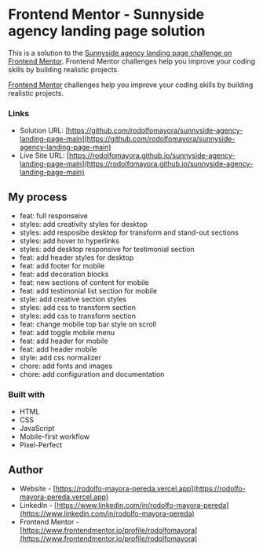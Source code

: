 # Frontend Mentor - Sunnyside agency landing page solution

This is a solution to the [Sunnyside agency landing page challenge on Frontend Mentor](https://www.frontendmentor.io/challenges/sunnyside-agency-landing-page-7yVs3B6ef). Frontend Mentor challenges help you improve your coding skills by building realistic projects.

[Frontend Mentor](https://www.frontendmentor.io) challenges help you improve your coding skills by building realistic projects.


### Links

- Solution URL: [https://github.com/rodolfomayora/sunnyside-agency-landing-page-main](https://github.com/rodolfomayora/sunnyside-agency-landing-page-main)
- Live Site URL: [https://rodolfomayora.github.io/sunnyside-agency-landing-page-main](https://rodolfomayora.github.io/sunnyside-agency-landing-page-main)


## My process

- feat: full responseive
- styles: add creativity styles for desktop
- styles: add resposibe desktop for transform and stand-out sections
- styles: add hover to hyperlinks
- styles: add desktop responsive for testimonial section
- feat: add header styles for desktop
- feat: add footer for mobile
- feat: add decoration blocks
- feat: new sections of content for mobile
- feat: add testimonial list section for mobile
- style: add creative section styles
- styles: add css to transform section
- styles: add css to transform section
- feat: change mobile top bar style on scroll
- feat: add toggle mobile menu
- feat: add header for mobile
- feat: add header mobile
- style: add css normalizer
- chore: add fonts and images
- chore: add configuration and documentation


### Built with

- HTML
- CSS
- JavaScript
- Mobile-first workflow
- Pixel-Perfect


## Author

- Website - [https://rodolfo-mayora-pereda.vercel.app](https://rodolfo-mayora-pereda.vercel.app)
- LinkedIn - [https://www.linkedin.com/in/rodolfo-mayora-pereda](https://www.linkedin.com/in/rodolfo-mayora-pereda)
- Frontend Mentor - [https://www.frontendmentor.io/profile/rodolfomayora](https://www.frontendmentor.io/profile/rodolfomayora)